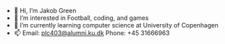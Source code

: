 - 👋 Hi, I’m Jakob Green
- 👀 I’m interested in Football, coding, and games
- 🌱 I’m currently learning computer science at University of Copenhagen
- 📫 Email: plc403@alumni.ku.dk Phone: +45 31666963

<!---
JakeGreen85/JakeGreen85 is a ✨ special ✨ repository because its `README.md` (this file) appears on your GitHub profile.
You can click the Preview link to take a look at your changes.
--->
